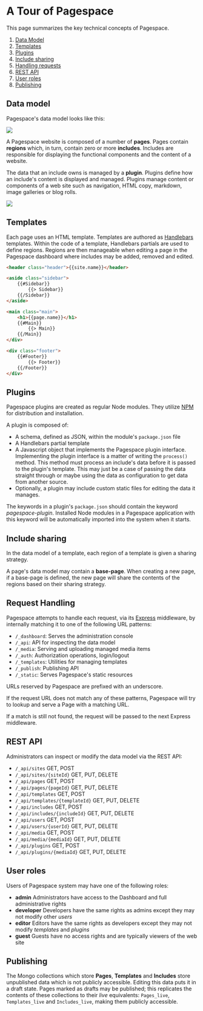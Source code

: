 # A Tour of Pagespace

This page summarizes the key technical concepts of Pagespace.

1. [Data Model](#data-model)
2. [Templates](#templates)
3. [Plugins](#plugins)
4. [Include sharing](#include-sharing)
5. [Handling requests](#handling-requests)
6. [REST API](#rest-api)
7. [User roles](#user-roles)
8. [Publishing](#publishing)

<a id=data-model></a>
## Data model 

Pagespace's data model looks like this:

<img src="https://raw.githubusercontent.com/pagespace/pagespace/master/docs/dev-guide/data-model.svg">

A Pagespace website is composed of a number of **pages**. Pages contain **regions** which, in turn, contain 
zero or more **includes**. Includes are responsible for displaying the functional components and the content of a 
website.

The data that an include owns is managed by a **plugin**. Plugins define how an include's content is displayed and 
managed. Plugins manage content or components of a web site such as navigation, HTML copy, markdown, image galleries or
blog rolls.

<img src="https://raw.githubusercontent.com/pagespace/pagespace/master/docs/dev-guide/wireframe-regions.svg">

<a id=templates></a>
## Templates 

Each page uses an HTML template. Templates are authored as [Handlebars](http://handlebarsjs.com/) templates. Within 
the code of a template, Handlebars partials are used to define regions. Regions are then manageable when editing a page 
in the Pagespace dashboard where includes may be added, removed and edited.

```html
<header class="header">{{site.name}}</header>

<aside class="sidebar">
    {{#Sidebar}}
        {{> Sidebar}}
    {{/Sidebar}}
</aside>

<main class="main">
    <h1>{{page.name}}</h1>
    {{#Main}}
        {{> Main}}
    {{/Main}}
</div>

<div class="footer">
    {{#Footer}}
        {{> Footer}}
    {{/Footer}}
</div>
```

<a id=plugins></a>
## Plugins

Pagespace plugins are created as regular Node modules. They utilize [NPM](https://www.npmjs.com/) for distribution and 
installation. 

A plugin is composed of:

* A schema, defined as JSON, within the module's `package.json` file
* A Handlebars partial template
* A Javascript object that implements the Pagespace plugin interface. Implementing the plugin interface is a matter of
  writing the `process()` method. This method must process an include's data before it is passed to the plugin's 
  template. This may just be a case of passing the data straight through or maybe using the data as configuration to 
  get data from another source.
* Optionally, a plugin may include custom static files for editing the data it manages.

The keywords in a plugin's `package.json` should contain the keyword *pagespace-plugin*. Installed Node modules in a 
Pagespace application with this keyword will be automatically imported into the system when it starts.

<a id=include-sharing></a>
## Include sharing 

In the data model of a template, each region of a template is given a sharing strategy.

A page's data model may contain a **base-page**. When creating a new page, if a base-page is defined, the new page will 
share the contents of the regions based on their sharing strategy.

<a id=handling-requests></a>
## Request Handling 

Pagespace attempts to handle each request, via its [Express](http://expressjs.com/) middleware, by internally 
matching it to one of the following URL patterns:

* `/_dashboard`: Serves the administration console
* `/_api`: API for inspecting the data model
* `/_media`: Serving and uploading managed media items
* `/_auth`: Authorization operations, login/logout
* `/_templates`: Utilities for managing templates
* `/_publish`: Publishing API
* `/_static`: Serves Pagespace's static resources

URLs reserved by Pagespace are prefixed with an underscore.

If the request URL does not match any of these patterns, Pagespace will try to lookup and serve a Page with a 
matching URL.

If a match is still not found, the request will be passed to the next Express middleware.

<a id=rest-api></a>
## REST API 

Administrators can inspect or modify the data model via the REST API:

* `/_api/sites` GET, POST
* `/_api/sites/{siteId}` GET, PUT, DELETE
* `/_api/pages` GET, POST
* `/_api/pages/{pageId}` GET, PUT, DELETE
* `/_api/templates` GET, POST
* `/_api/templates/{templateId}` GET, PUT, DELETE
* `/_api/includes` GET, POST
* `/_api/includes/{includeId}` GET, PUT, DELETE
* `/_api/users` GET, POST
* `/_api/users/{userId}` GET, PUT, DELETE
* `/_api/media` GET, POST
* `/_api/media/{mediaId}` GET, PUT, DELETE
* `/_api/plugins` GET, POST
* `/_api/plugins/{mediaId}` GET, PUT, DELETE

<a id=user-roles></a>
## User roles 

Users of Pagespace system may have one of the following roles:

* **admin** Administrators have access to the Dashboard and full administrative rights
* **developer** Developers have the same rights as admins except they may not modify other *users*
* **editor** Editors have the same rights as developers except they may not modify *templates* and *plugins*
* **guest** Guests have no access rights and are typically viewers of the web site

<a id=publishing></a>
## Publishing 

The Mongo collections which store **Pages**, **Templates** and **Includes** store unpublished data which is not 
publicly accessible. Editing this data puts it in a draft state. Pages marked as drafts may be published; this 
replicates the  contents of these collections to their *live* equivalents: `Pages_live`, `Templates_live` and 
`Includes_live`, making them publicly accessible.